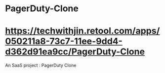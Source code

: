 # PagerDuty-Clone
# https://techwithjin.retool.com/apps/050211a8-73c7-11ee-9dd4-d362d91ea9cc/PagerDuty-Clone

An SaaS project : PagerDuty Clone
